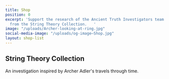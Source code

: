 ```yaml
---
title: Shop
position: 0
excerpt: 'Support the research of the Ancient Truth Investigators team with your purchase
  from the String Theory Collection.   '
image: "/uploads/Archer-looking-at-ring.jpg"
social-media-image: "/uploads/og-image—Shop.jpg"
layout: shop-list
---
```


## String Theory Collection

An investigation inspired by Archer Adler's travels through time. 